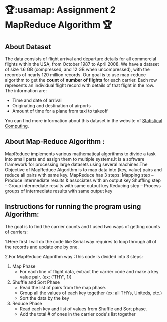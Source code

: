 # :trophy::usamap: Assignment 2 MapReduce Algorithm :trophy:




## About Dataset
The data consists of flight arrival and departure details for all commercial flights within the USA, from October 1987 to April 2008. 
We have a dataset of size 1.6 GB (compressed, and 12 GB when uncompressed), with the records of nearly 120 million records. Our goal is to use map-reduce algorithm to get the **count** of **number of flights** for each carrier.
Each row represents an individual flight record with details of that flight in the row. The information are:

- Time and date of arrival
- Originating and destination of airports
- Amount of time for a plane from taxi to takeoff

You can find more information about this dataset in the website of [Statistical Computing](http://stat-computing.org/dataexpo/2009/).


## About Map-Reduce Algorithm :
MapReduce implements various mathematical algorithms to divide a task into small parts and assign them to multiple systems.It is a software framework for processing large datasets using several machines.The Objective of MapReduce Algorithm is to map data into (key, value) pairs and reduce all pairs with same key.
MapReduce has 3 steps:
Mapping step – Produce intermediate results & associates with an output key
Shuffling step – Group intermediate results with same output key
Reducing step – Process groups of intermediate results with same output key

## Instructions for running the program using Algorithm:
The goal is to find the carrier counts and  I used two ways of getting counts of carriers:

1.Here first I will do the code like Serial way requires to loop through all of the records and update one by one.

2.For MapReduce Algorithm way :This code is divided into 3 steps:

1. Map Phase
    - For each line of flight data, extract the carrier code and make a key value pair. (ex: ('THY', 1))
2. Shuffle and Sort Phase
    - Read the list of pairs from the map phase.
    - Group all the values of each key together (ex: all THYs, Uniteds, etc.)
    - Sort the data by the key
3. Reduce Phase
    - Read each key and list of values from Shuffle and Sort phase.
    - Add the total # of ones in the carrier code's list together


